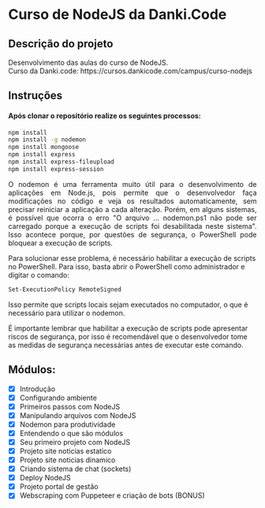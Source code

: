 # Curso de NodeJS da Danki.Code

## Descrição do projeto
<p align="justify">
  Desenvolvimento das aulas do curso de NodeJS. <br>
  Curso da Danki.code: https://cursos.dankicode.com/campus/curso-nodejs
</p>

## Instruções
#### Após clonar o repositório realize os seguintes processos:

```bash
npm install
npm install -g nodemon
npm install mongoose
npm install express
npm install express-fileupload
npm install express-session
```

<p align="justify">
O nodemon é uma ferramenta muito útil para o desenvolvimento de aplicações em Node.js, pois permite que o desenvolvedor faça modificações no código e veja os resultados automaticamente, sem precisar reiniciar a aplicação a cada alteração. Porém, em alguns sistemas, é possível que ocorra o erro "O arquivo ... nodemon.ps1 não pode ser carregado porque a execução de scripts foi desabilitada neste sistema". Isso acontece porque, por questões de segurança, o PowerShell pode bloquear a execução de scripts.

Para solucionar esse problema, é necessário habilitar a execução de scripts no PowerShell. Para isso, basta abrir o PowerShell como administrador e digitar o comando:<br>
```bash
Set-ExecutionPolicy RemoteSigned
```
Isso permite que scripts locais sejam executados no computador, o que é necessário para utilizar o nodemon.

É importante lembrar que habilitar a execução de scripts pode apresentar riscos de segurança, por isso é recomendável que o desenvolvedor tome as medidas de segurança necessárias antes de executar este comando.
</p>


## Módulos:
- [x] Introdução <br>
- [x] Configurando ambiente <br>
- [x] Primeiros passos com NodeJS <br>
- [x] Manipulando arquivos com NodeJS <br>
- [x] Nodemon para produtividade <br>
- [x] Entendendo o que são módulos <br>
- [x] Seu primeiro projeto com NodeJS <br>
- [x] Projeto site noticias estatico <br>
- [x] Projeto site noticias dinamico <br>
- [x] Criando sistema de chat (sockets) <br>
- [x] Deploy NodeJS <br>
- [x] Projeto portal de gestão <br>
- [x] Webscraping com Puppeteer e criação de bots (BONUS)
